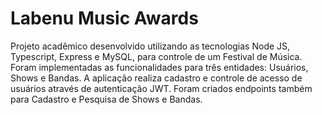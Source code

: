 # Labenu Music Awards

Projeto acadêmico desenvolvido utilizando as tecnologias Node JS, Typescript, Express e MySQL, para controle de um Festival de Música. Foram implementadas as funcionalidades para três entidades: Usuários, Shows e Bandas. A aplicação realiza cadastro e controle de acesso de usuários através de autenticação JWT. Foram criados endpoints também para Cadastro e Pesquisa de Shows e Bandas.
